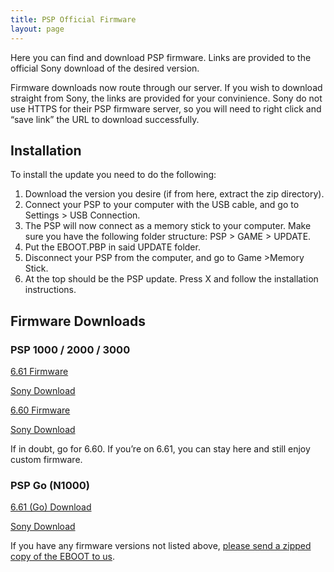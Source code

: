 ```yaml
---
title: PSP Official Firmware
layout: page
---
```


Here you can find and download PSP firmware. Links are provided to the official Sony download of the desired version.

Firmware downloads now route through our server. If you wish to download straight from Sony, the links are provided for your convinience. Sony do not use HTTPS for their PSP firmware server, so you will need to right click and “save link” the URL to download successfully.

## Installation

To install the update you need to do the following:

1. Download the version you desire (if from here, extract the zip directory).
2. Connect your PSP to your computer with the USB cable, and go to Settings > USB Connection.
3. The PSP will now connect as a memory stick to your computer. Make sure you have the following folder structure: PSP > GAME > UPDATE.
4. Put the EBOOT.PBP in said UPDATE folder.
5. Disconnect your PSP from the computer, and go to Game >Memory Stick.
6. At the top should be the PSP update. Press X and follow the installation instructions.

## Firmware Downloads

### PSP 1000 / 2000 / 3000

<div class="container text-center">
	<div class="row align-items-start">
		<div class="col">
            <div>
				<p class="rt-button"><a href="https://files.soupbowl.io/rt/psp/ofw/PSP-Update-661.zip">6.61 Firmware</a></p>
			</div>
            <p><a href="http://du01.psp.update.playstation.org/update/psp/image/us/2014_1212_6be8878f475ac5b1a499b95ab2f7d301/EBOOT.PBP">Sony Download</a></p>
        </div>
        <div class="col">
            <div>
				<p class="rt-button"><a href="https://files.soupbowl.io/rt/psp/ofw/PSP-Update-660.zip">6.60 Firmware</a></p>
			</div>
            <p><a href="http://du01.psp.update.playstation.org/update/psp/image/us/2011_0810_2ca64d59dcf48f45fb99b400a586b395/EBOOT.PBP">Sony Download</a></p>
        </div>
    </div>
</div>

If in doubt, go for 6.60. If you’re on 6.61, you can stay here and still enjoy custom firmware.

### PSP Go (N1000)

<div class="container text-center">
	<div class="row align-items-start">
		<div class="col">
            <div>
				<p class="rt-button"><a href="https://files.soupbowl.io/rt/psp/ofw/PSP-Go-Update-661.zip">6.61 (Go) Download</a></p>
			</div>
            <p><a href="http://du01.psp.update.playstation.org/update/psp/image2/us/2014_1212_fd0f7d0798b4f6e6d32ef95836740527/EBOOT.PBP">Sony Download</a></p>
        </div>
    </div>
</div>

If you have any firmware versions not listed above, [please send a zipped copy of the EBOOT to us](mailto:admin@revive.today).

